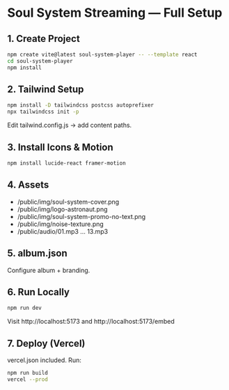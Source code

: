 # Soul System Streaming — Full Setup

## 1. Create Project
```bash
npm create vite@latest soul-system-player -- --template react
cd soul-system-player
npm install
```

## 2. Tailwind Setup
```bash
npm install -D tailwindcss postcss autoprefixer
npx tailwindcss init -p
```
Edit tailwind.config.js → add content paths.

## 3. Install Icons & Motion
```bash
npm install lucide-react framer-motion
```

## 4. Assets
- /public/img/soul-system-cover.png
- /public/img/logo-astronaut.png
- /public/img/soul-system-promo-no-text.png
- /public/img/noise-texture.png
- /public/audio/01.mp3 … 13.mp3

## 5. album.json
Configure album + branding.

## 6. Run Locally
```bash
npm run dev
```
Visit http://localhost:5173 and http://localhost:5173/embed

## 7. Deploy (Vercel)
vercel.json included. Run:
```bash
npm run build
vercel --prod
```
